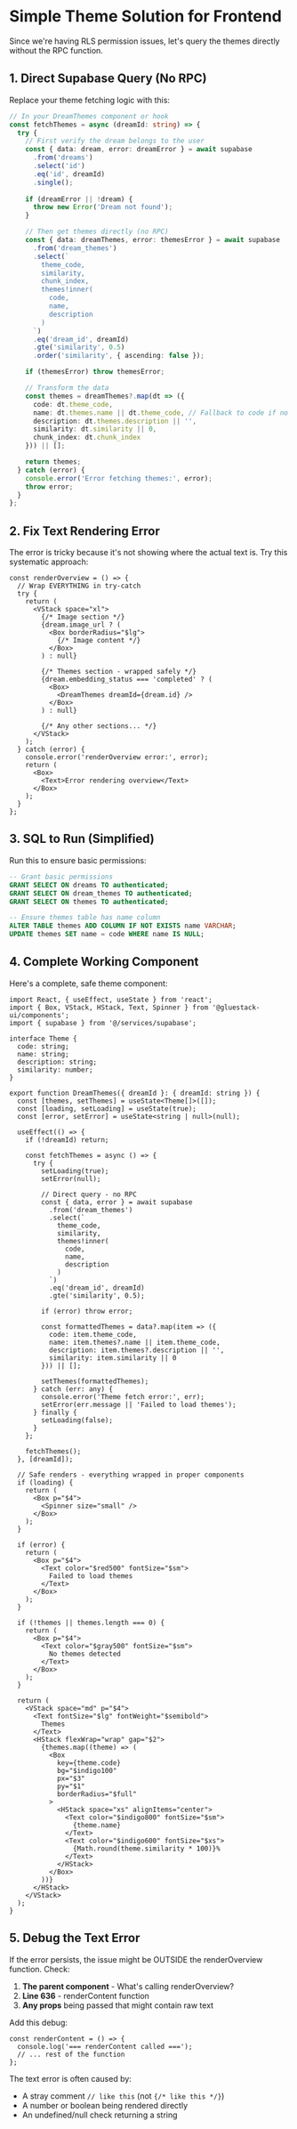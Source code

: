 # Simple Theme Solution for Frontend

Since we're having RLS permission issues, let's query the themes directly without the RPC function.

## 1. Direct Supabase Query (No RPC)

Replace your theme fetching logic with this:

```typescript
// In your DreamThemes component or hook
const fetchThemes = async (dreamId: string) => {
  try {
    // First verify the dream belongs to the user
    const { data: dream, error: dreamError } = await supabase
      .from('dreams')
      .select('id')
      .eq('id', dreamId)
      .single();
    
    if (dreamError || !dream) {
      throw new Error('Dream not found');
    }

    // Then get themes directly (no RPC)
    const { data: dreamThemes, error: themesError } = await supabase
      .from('dream_themes')
      .select(`
        theme_code,
        similarity,
        chunk_index,
        themes!inner(
          code,
          name,
          description
        )
      `)
      .eq('dream_id', dreamId)
      .gte('similarity', 0.5)
      .order('similarity', { ascending: false });

    if (themesError) throw themesError;

    // Transform the data
    const themes = dreamThemes?.map(dt => ({
      code: dt.theme_code,
      name: dt.themes.name || dt.theme_code, // Fallback to code if no name
      description: dt.themes.description || '',
      similarity: dt.similarity || 0,
      chunk_index: dt.chunk_index
    })) || [];

    return themes;
  } catch (error) {
    console.error('Error fetching themes:', error);
    throw error;
  }
};
```

## 2. Fix Text Rendering Error

The error is tricky because it's not showing where the actual text is. Try this systematic approach:

```tsx
const renderOverview = () => {
  // Wrap EVERYTHING in try-catch
  try {
    return (
      <VStack space="xl">
        {/* Image section */}
        {dream.image_url ? (
          <Box borderRadius="$lg">
            {/* Image content */}
          </Box>
        ) : null}
        
        {/* Themes section - wrapped safely */}
        {dream.embedding_status === 'completed' ? (
          <Box>
            <DreamThemes dreamId={dream.id} />
          </Box>
        ) : null}
        
        {/* Any other sections... */}
      </VStack>
    );
  } catch (error) {
    console.error('renderOverview error:', error);
    return (
      <Box>
        <Text>Error rendering overview</Text>
      </Box>
    );
  }
};
```

## 3. SQL to Run (Simplified)

Run this to ensure basic permissions:

```sql
-- Grant basic permissions
GRANT SELECT ON dreams TO authenticated;
GRANT SELECT ON dream_themes TO authenticated;
GRANT SELECT ON themes TO authenticated;

-- Ensure themes table has name column
ALTER TABLE themes ADD COLUMN IF NOT EXISTS name VARCHAR;
UPDATE themes SET name = code WHERE name IS NULL;
```

## 4. Complete Working Component

Here's a complete, safe theme component:

```tsx
import React, { useEffect, useState } from 'react';
import { Box, VStack, HStack, Text, Spinner } from '@gluestack-ui/components';
import { supabase } from '@/services/supabase';

interface Theme {
  code: string;
  name: string;
  description: string;
  similarity: number;
}

export function DreamThemes({ dreamId }: { dreamId: string }) {
  const [themes, setThemes] = useState<Theme[]>([]);
  const [loading, setLoading] = useState(true);
  const [error, setError] = useState<string | null>(null);

  useEffect(() => {
    if (!dreamId) return;
    
    const fetchThemes = async () => {
      try {
        setLoading(true);
        setError(null);

        // Direct query - no RPC
        const { data, error } = await supabase
          .from('dream_themes')
          .select(`
            theme_code,
            similarity,
            themes!inner(
              code,
              name,
              description
            )
          `)
          .eq('dream_id', dreamId)
          .gte('similarity', 0.5);

        if (error) throw error;

        const formattedThemes = data?.map(item => ({
          code: item.theme_code,
          name: item.themes?.name || item.theme_code,
          description: item.themes?.description || '',
          similarity: item.similarity || 0
        })) || [];

        setThemes(formattedThemes);
      } catch (err: any) {
        console.error('Theme fetch error:', err);
        setError(err.message || 'Failed to load themes');
      } finally {
        setLoading(false);
      }
    };

    fetchThemes();
  }, [dreamId]);

  // Safe renders - everything wrapped in proper components
  if (loading) {
    return (
      <Box p="$4">
        <Spinner size="small" />
      </Box>
    );
  }

  if (error) {
    return (
      <Box p="$4">
        <Text color="$red500" fontSize="$sm">
          Failed to load themes
        </Text>
      </Box>
    );
  }

  if (!themes || themes.length === 0) {
    return (
      <Box p="$4">
        <Text color="$gray500" fontSize="$sm">
          No themes detected
        </Text>
      </Box>
    );
  }

  return (
    <VStack space="md" p="$4">
      <Text fontSize="$lg" fontWeight="$semibold">
        Themes
      </Text>
      <HStack flexWrap="wrap" gap="$2">
        {themes.map((theme) => (
          <Box
            key={theme.code}
            bg="$indigo100"
            px="$3"
            py="$1"
            borderRadius="$full"
          >
            <HStack space="xs" alignItems="center">
              <Text color="$indigo800" fontSize="$sm">
                {theme.name}
              </Text>
              <Text color="$indigo600" fontSize="$xs">
                {Math.round(theme.similarity * 100)}%
              </Text>
            </HStack>
          </Box>
        ))}
      </HStack>
    </VStack>
  );
}
```

## 5. Debug the Text Error

If the error persists, the issue might be OUTSIDE the renderOverview function. Check:

1. **The parent component** - What's calling renderOverview?
2. **Line 636** - renderContent function
3. **Any props** being passed that might contain raw text

Add this debug:
```tsx
const renderContent = () => {
  console.log('=== renderContent called ===');
  // ... rest of the function
};
```

The text error is often caused by:
- A stray comment `// like this` (not `{/* like this */}`)
- A number or boolean being rendered directly
- An undefined/null check returning a string